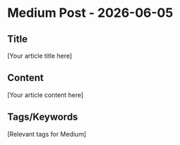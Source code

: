 # Medium Post - 2026-06-05

## Title
[Your article title here]

## Content
[Your article content here]

## Tags/Keywords
[Relevant tags for Medium]
